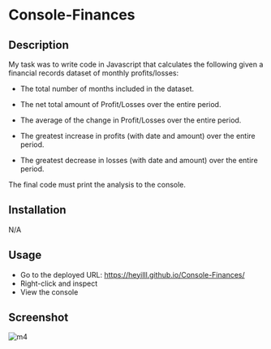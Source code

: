 # Console-Finances
## Description
My task was to write code in Javascript that calculates the following given a financial records dataset of monthly profits/losses: 

* The total number of months included in the dataset.

* The net total amount of Profit/Losses over the entire period.

* The average of the change in Profit/Losses over the entire period.

* The greatest increase in profits (with date and amount) over the entire period.

* The greatest decrease in losses (with date and amount) over the entire period.

The final code must print the analysis to the console.

## Installation
N/A

## Usage
* Go to the deployed URL: https://heyilll.github.io/Console-Finances/
* Right-click and inspect
* View the console

## Screenshot
![m4](https://user-images.githubusercontent.com/117127128/211302166-699c924d-ebdc-47ef-958d-772a9c32c0d0.PNG)
